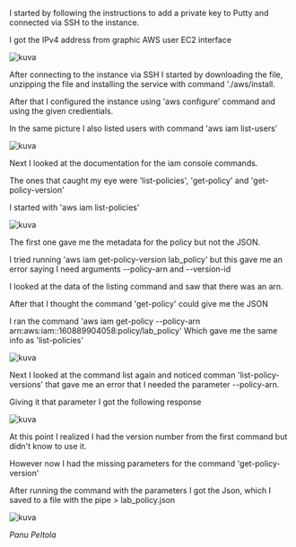 I started by following the instructions to add a private key to Putty and connected via SSH to the instance.

I got the IPv4 address from graphic AWS user EC2 interface

![kuva](https://github.com/user-attachments/assets/bb21cda1-8d7f-446b-ab60-477c1bc9e18d)


After connecting to the instance via SSH I started by downloading the file, unzipping the file and installing the service with command './aws/install.

After that I configured the instance using 'aws configure' command and using the given credientials.

In the same picture I also listed users with command 'aws iam list-users'

![kuva](https://github.com/user-attachments/assets/a2c96ead-b65c-464c-be9e-840dd30375f5)

Next I looked at the documentation for the iam console commands. 

The ones that caught my eye were 'list-policies', 'get-policy' and 'get-policy-version'

I started with 'aws iam list-policies'

![kuva](https://github.com/user-attachments/assets/68e66b74-2d41-44f5-8949-b19e6dd5d785)

The first one gave me the metadata for the policy but not the JSON.

I tried running 'aws iam get-policy-version lab_policy' but this gave me an error saying I need arguments --policy-arn and --version-id

I looked at the data of the listing command and saw that there was an arn.

After that I thought the command 'get-policy' could give me the JSON

I ran the command 'aws iam  get-policy --policy-arn arn:aws:iam::160889904058:policy/lab_policy'
Which gave me the same info as 'list-policies'

![kuva](https://github.com/user-attachments/assets/013461f4-a552-4f47-ac2e-f3ac3590ed4b)

Next I looked at the command list again and noticed comman 'list-policy-versions' that gave me an error that I needed the parameter --policy-arn.

Giving it that parameter I got the following response

![kuva](https://github.com/user-attachments/assets/2d8dff61-f74f-422c-b786-f7d26e7443cc)

At this point I realized I had the version number from the first command but didn't know to use it.

However now I had the missing parameters for the command 'get-policy-version'

After running the command with the parameters I got the Json, which I saved to a file with the pipe > lab_policy.json

![kuva](https://github.com/user-attachments/assets/b4298ac4-6a07-42cc-8c94-727b05f4776b)


*Panu Peltola*




